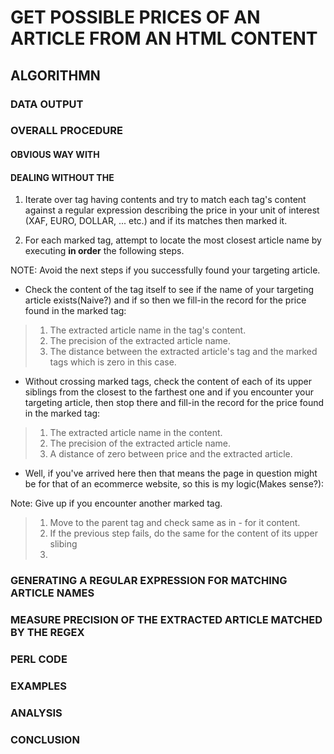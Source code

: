 # GET POSSIBLE PRICES OF AN ARTICLE FROM AN HTML CONTENT

## ALGORITHMN

### DATA OUTPUT

### OVERALL PROCEDURE

#### OBVIOUS WAY WITH <article>

#### DEALING WITHOUT THE <article>

1. Iterate over tag having contents and try to match each tag's content against a regular expression
describing the price in your unit of interest (XAF, EURO, DOLLAR, ... etc.) and if its matches then
marked it.

2. For each marked tag, attempt to locate the most closest article name by executing
**in order** the following steps.

NOTE: Avoid the next steps if you successfully found your targeting article.

- Check the content of the tag itself to see if the name of your targeting article exists(Naive?) and
if so then we fill-in the record for the price found in the marked tag:

> 1. The extracted article name in the tag's content.
> 2. The precision of the extracted article name.
> 3. The distance between the extracted article's tag and the marked tags which is zero in this case.

- Without crossing marked tags, check the content of each of its upper siblings from the closest
to the farthest one and if you encounter your targeting article, then stop there and fill-in
the record for the price found in the marked tag:

> 1. The extracted article name in the content.
> 2. The precision of the extracted article name.
> 3. A distance of zero between price and the extracted article.

- Well, if you've arrived here then that means the page in question might be for that of
an ecommerce website, so this is my logic(Makes sense?):

Note: Give up if you encounter another marked tag.

> 1. Move to the parent tag and check same as in - for it content.
> 2. If the previous step fails, do the same for the content of its upper slibing
> 3. 

### GENERATING A REGULAR EXPRESSION FOR MATCHING ARTICLE NAMES

### MEASURE PRECISION OF THE EXTRACTED ARTICLE MATCHED BY THE REGEX

### PERL CODE

### EXAMPLES

### ANALYSIS

### CONCLUSION
